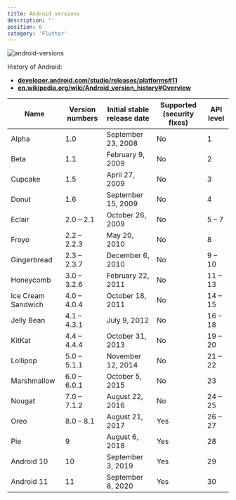 ```yaml
---
title: Android versions
description: ''
position: 6
category: 'Flutter'
---
```


![android-versions](/images/flutter/android-feat.jpg)

History of Android:

- [**developer.android.com/studio/releases/platforms#11**](https://developer.android.com/studio/releases/platforms#11)
- [**en.wikipedia.org/wiki/Android_version_history#Overview**](https://en.wikipedia.org/wiki/Android_version_history#Overview)

| Name | Version numbers | Initial stable release date | Supported (security fixes) | API level |
|------|-----------------|-----------------------------|----------------------------|-----------|
| Alpha | 1.0 | September 23, 2008 | No | 1 |
| Beta | 1.1 | February 9, 2009 | No | 2 |
| Cupcake | 1.5 | April 27, 2009 | No | 3 |
| Donut | 1.6 | September 15, 2009 | No | 4 |
| Eclair | 2.0 – 2.1 | October 26, 2009 | No | 5 – 7 |
| Froyo | 2.2 – 2.2.3 | May 20, 2010 | No | 8 |
| Gingerbread | 2.3 – 2.3.7 | December 6, 2010 | No | 9 – 10 |
| Honeycomb | 3.0 – 3.2.6 | February 22, 2011 | No | 11 – 13 |
| Ice Cream Sandwich | 4.0 – 4.0.4 | October 18, 2011 | No | 14 – 15 |
| Jelly Bean |4.1 – 4.3.1 | July 9, 2012 | No | 16 – 18 |
| KitKat | 4.4 – 4.4.4 | October 31, 2013 | No | 19 – 20 |
| Lollipop | 5.0 – 5.1.1 | November 12, 2014 | No | 21 – 22 |
| Marshmallow | 6.0 – 6.0.1 | October 5, 2015 | No | 23 |
| Nougat | 7.0 – 7.1.2 | August 22, 2016 | No | 24 – 25 |
| Oreo | 8.0 – 8.1 | August 21, 2017 | Yes | 26 – 27 |
| Pie | 9 | August 6, 2018 | Yes | 28 |
| Android 10 | 10 | September 3, 2019 | Yes | 29 |
| Android 11 | 11 | September 8, 2020 | Yes | 30 |
